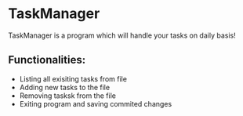 # TaskManager
TaskManager is a program which will handle your tasks on daily basis!

## Functionalities:
* Listing all exisiting tasks from file
* Adding new tasks to the file
* Removing tasksk from the file
* Exiting program and saving commited changes
